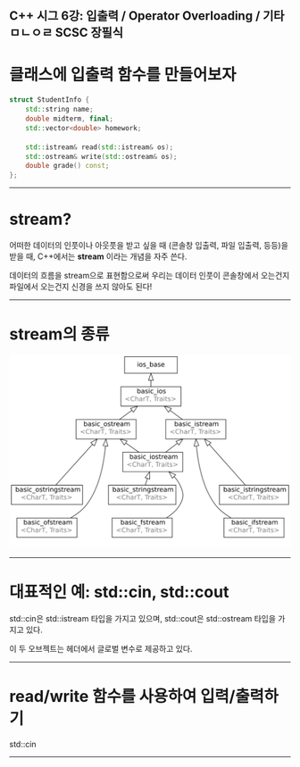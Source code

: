 C++ 시그 6강: 입출력 / Operator Overloading / 기타 ㅁㄴㅇㄹ
SCSC 장필식
---

# 클래스에 입출력 함수를 만들어보자

```cpp
struct StudentInfo {
    std::string name;
    double midterm, final;
    std::vector<double> homework;

    std::istream& read(std::istream& os);
    std::ostream& write(std::ostream& os);
    double grade() const;
};
```
---

# stream?

어떠한 데이터의 인풋이나 아웃풋을 받고 싶을 때 (콘솔창 입출력, 파일 입출력, 등등)을 받을 때, C++에서는 **stream** 이라는 개념을 자주 쓴다.

데이터의 흐름을 stream으로 표현함으로써 우리는 데이터 인풋이 콘솔창에서 오는건지 파일에서 오는건지 신경을 쓰지 않아도 된다!

---

# stream의 종류

![](std-io-complete-inheritance.svg)

---

# 대표적인 예: std::cin, std::cout

std::cin은 std::istream 타입을 가지고 있으며,
std::cout은 std::ostream 타입을 가지고 있다.

이 두 오브젝트는 <iostream> 헤더에서 글로벌 변수로 제공하고 있다.

---

# read/write 함수를 사용하여 입력/출력하기

std::cin

---

